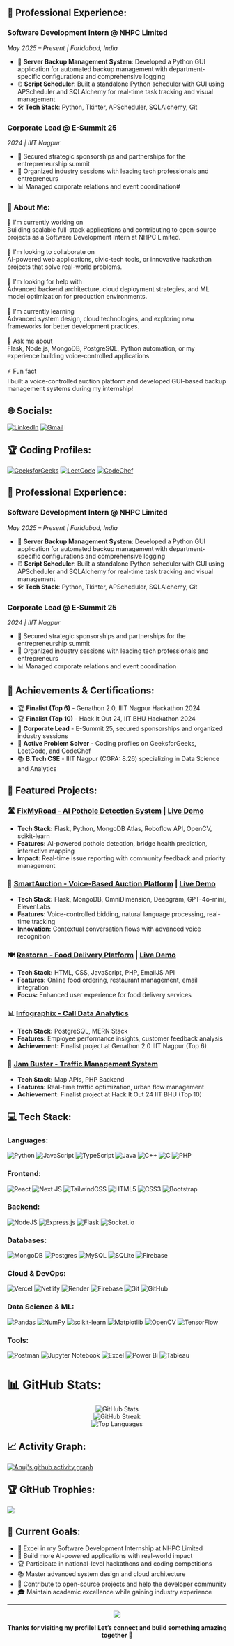 ## 💼 Professional Experience:
### Software Development Intern @ NHPC Limited 
*May 2025 – Present | Faridabad, India*
- 🔧 **Server Backup Management System**: Developed a Python GUI application for automated backup management with department-specific configurations and comprehensive logging
- ⏰ **Script Scheduler**: Built a standalone Python scheduler with GUI using APScheduler and SQLAlchemy for real-time task tracking and visual management
- 🛠️ **Tech Stack**: Python, Tkinter, APScheduler, SQLAlchemy, Git

### Corporate Lead @ E-Summit 25
*2024 | IIIT Nagpur*
- 💼 Secured strategic sponsorships and partnerships for the entrepreneurship summit
- 🎯 Organized industry sessions with leading tech professionals and entrepreneurs
- 📊 Managed corporate relations and event coordination#

### 💫 About Me:
🔭 I'm currently working on<br>Building scalable full-stack applications and contributing to open-source projects as a Software Development Intern at NHPC Limited.<br><br>🤝 I'm looking to collaborate on<br>AI-powered web applications, civic-tech tools, or innovative hackathon projects that solve real-world problems.<br><br>🧠 I'm looking for help with<br>Advanced backend architecture, cloud deployment strategies, and ML model optimization for production environments.<br><br>🌱 I'm currently learning<br>Advanced system design, cloud technologies, and exploring new frameworks for better development practices.<br><br>💬 Ask me about<br>Flask, Node.js, MongoDB, PostgreSQL, Python automation, or my experience building voice-controlled applications.<br><br>⚡ Fun fact<br>I built a voice-controlled auction platform and developed GUI-based backup management systems during my internship!

## 🌐 Socials:
[![LinkedIn](https://img.shields.io/badge/LinkedIn-%230077B5.svg?logo=linkedin&logoColor=white)](https://www.linkedin.com/in/anuj-soni-2387b5291/) 
[![Gmail](https://img.shields.io/badge/Gmail-D14836?logo=gmail&logoColor=white)](mailto:soni3anuj@gmail.com)


## 🏆 Coding Profiles:
[![GeeksforGeeks](https://img.shields.io/badge/GeeksforGeeks-gray?style=for-the-badge&logo=geeksforgeeks&logoColor=35914c)](https://www.geeksforgeeks.org/user/soni3268k/)
[![LeetCode](https://img.shields.io/badge/LeetCode-000000?style=for-the-badge&logo=LeetCode&logoColor=#d16c06)](https://leetcode.com/u/soni3anuj/)
[![CodeChef](https://img.shields.io/badge/CodeChef-%23964B00.svg?style=for-the-badge&logo=CodeChef&logoColor=white)](https://www.codechef.com/users/muster_door_50)

## 💼 Professional Experience:
### Software Development Intern @ NHPC Limited 
*May 2025 – Present | Faridabad, India*
- 🔧 **Server Backup Management System**: Developed a Python GUI application for automated backup management with department-specific configurations and comprehensive logging
- ⏰ **Script Scheduler**: Built a standalone Python scheduler with GUI using APScheduler and SQLAlchemy for real-time task tracking and visual management
- 🛠️ **Tech Stack**: Python, Tkinter, APScheduler, SQLAlchemy, Git

### Corporate Lead @ E-Summit 25
*2024 | IIIT Nagpur*
- 💼 Secured strategic sponsorships and partnerships for the entrepreneurship summit
- 🎯 Organized industry sessions with leading tech professionals and entrepreneurs
- 📊 Managed corporate relations and event coordination

## 🎯 Achievements & Certifications:
- 🏆 **Finalist (Top 6)** - Genathon 2.0, IIIT Nagpur Hackathon 2024
- 🏆 **Finalist (Top 10)** - Hack It Out 24, IIT BHU Hackathon 2024
- 💼 **Corporate Lead** - E-Summit 25, secured sponsorships and organized industry sessions
- 🎯 **Active Problem Solver** - Coding profiles on GeeksforGeeks, LeetCode, and CodeChef
- 📚 **B.Tech CSE** - IIIT Nagpur (CGPA: 8.26) specializing in Data Science and Analytics

## 🚀 Featured Projects:
### 🛣️ [FixMyRoad - AI Pothole Detection System](https://github.com/anujsoni3/FixMyRoad) | [Live Demo](https://fixmyroad-qft0.onrender.com/)
- **Tech Stack:** Flask, Python, MongoDB Atlas, Roboflow API, OpenCV, scikit-learn
- **Features:** AI-powered pothole detection, bridge health prediction, interactive mapping
- **Impact:** Real-time issue reporting with community feedback and priority management

### 🎤 [SmartAuction - Voice-Based Auction Platform](https://github.com/anujsoni3/AuctionHub) | [Live Demo](https://smart-auction-1213.vercel.app/)
- **Tech Stack:** Flask, MongoDB, OmniDimension, Deepgram, GPT-4o-mini, ElevenLabs
- **Features:** Voice-controlled bidding, natural language processing, real-time tracking
- **Innovation:** Contextual conversation flows with advanced voice recognition

### 🍽️ [Restoran - Food Delivery Platform](https://github.com/anujsoni3/Foodiee) | [Live Demo](https://codewithshabbir-restoran.netlify.app/)
- **Tech Stack:** HTML, CSS, JavaScript, PHP, EmailJS API
- **Features:** Online food ordering, restaurant management, email integration
- **Focus:** Enhanced user experience for food delivery services

### 📊 [Infographix - Call Data Analytics](https://github.com/anujsoni3/Call-Data-Analysis)
- **Tech Stack:** PostgreSQL, MERN Stack
- **Features:** Employee performance insights, customer feedback analysis
- **Achievement:** Finalist project at Genathon 2.0 IIIT Nagpur (Top 6)

### 🚦 [Jam Buster - Traffic Management System](https://jambuster-1sthack.netlify.app/)
- **Tech Stack:** Map APIs, PHP Backend
- **Features:** Real-time traffic optimization, urban flow management
- **Achievement:** Finalist project at Hack It Out 24 IIT BHU (Top 10)

## 💻 Tech Stack:
### Languages:
![Python](https://img.shields.io/badge/python-3670A0?style=for-the-badge&logo=python&logoColor=ffdd54) 
![JavaScript](https://img.shields.io/badge/javascript-%23323330.svg?style=for-the-badge&logo=javascript&logoColor=%23F7DF1E) 
![TypeScript](https://img.shields.io/badge/typescript-%23007ACC.svg?style=for-the-badge&logo=typescript&logoColor=white) 
![Java](https://img.shields.io/badge/java-%23ED8B00.svg?style=for-the-badge&logo=openjdk&logoColor=white) 
![C++](https://img.shields.io/badge/c++-%2300599C.svg?style=for-the-badge&logo=c%2B%2B&logoColor=white) 
![C](https://img.shields.io/badge/c-%2300599C.svg?style=for-the-badge&logo=c&logoColor=white) 
![PHP](https://img.shields.io/badge/php-%23777BB4.svg?style=for-the-badge&logo=php&logoColor=white)

### Frontend:
![React](https://img.shields.io/badge/react-%2320232a.svg?style=for-the-badge&logo=react&logoColor=%2361DAFB) 
![Next JS](https://img.shields.io/badge/Next-black?style=for-the-badge&logo=next.js&logoColor=white) 
![TailwindCSS](https://img.shields.io/badge/tailwindcss-%2338B2AC.svg?style=for-the-badge&logo=tailwind-css&logoColor=white) 
![HTML5](https://img.shields.io/badge/html5-%23E34F26.svg?style=for-the-badge&logo=html5&logoColor=white) 
![CSS3](https://img.shields.io/badge/css3-%231572B6.svg?style=for-the-badge&logo=css3&logoColor=white) 
![Bootstrap](https://img.shields.io/badge/bootstrap-%238511FA.svg?style=for-the-badge&logo=bootstrap&logoColor=white)

### Backend:
![NodeJS](https://img.shields.io/badge/node.js-6DA55F?style=for-the-badge&logo=node.js&logoColor=white) 
![Express.js](https://img.shields.io/badge/express.js-%23404d59.svg?style=for-the-badge&logo=express&logoColor=%2361DAFB) 
![Flask](https://img.shields.io/badge/flask-%23000.svg?style=for-the-badge&logo=flask&logoColor=white) 
![Socket.io](https://img.shields.io/badge/Socket.io-black?style=for-the-badge&logo=socket.io&badgeColor=010101)

### Databases:
![MongoDB](https://img.shields.io/badge/MongoDB-%234ea94b.svg?style=for-the-badge&logo=mongodb&logoColor=white) 
![Postgres](https://img.shields.io/badge/postgres-%23316192.svg?style=for-the-badge&logo=postgresql&logoColor=white) 
![MySQL](https://img.shields.io/badge/mysql-4479A1.svg?style=for-the-badge&logo=mysql&logoColor=white) 
![SQLite](https://img.shields.io/badge/sqlite-%2307405e.svg?style=for-the-badge&logo=sqlite&logoColor=white) 
![Firebase](https://img.shields.io/badge/firebase-a08021?style=for-the-badge&logo=firebase&logoColor=ffcd34)

### Cloud & DevOps:
![Vercel](https://img.shields.io/badge/vercel-%23000000.svg?style=for-the-badge&logo=vercel&logoColor=white) 
![Netlify](https://img.shields.io/badge/netlify-%23000000.svg?style=for-the-badge&logo=netlify&logoColor=#00C7B7) 
![Render](https://img.shields.io/badge/Render-%46E3B7.svg?style=for-the-badge&logo=render&logoColor=white) 
![Firebase](https://img.shields.io/badge/firebase-%23039BE5.svg?style=for-the-badge&logo=firebase) 
![Git](https://img.shields.io/badge/git-%23F05033.svg?style=for-the-badge&logo=git&logoColor=white) 
![GitHub](https://img.shields.io/badge/github-%23121011.svg?style=for-the-badge&logo=github&logoColor=white)

### Data Science & ML:
![Pandas](https://img.shields.io/badge/pandas-%23150458.svg?style=for-the-badge&logo=pandas&logoColor=white) 
![NumPy](https://img.shields.io/badge/numpy-%23013243.svg?style=for-the-badge&logo=numpy&logoColor=white) 
![scikit-learn](https://img.shields.io/badge/scikit--learn-%23F7931E.svg?style=for-the-badge&logo=scikit-learn&logoColor=white) 
![Matplotlib](https://img.shields.io/badge/Matplotlib-%23ffffff.svg?style=for-the-badge&logo=Matplotlib&logoColor=black)
![OpenCV](https://img.shields.io/badge/opencv-%23white.svg?style=for-the-badge&logo=opencv&logoColor=white)
![TensorFlow](https://img.shields.io/badge/TensorFlow-%23FF6F00.svg?style=for-the-badge&logo=TensorFlow&logoColor=white)

### Tools:
![Postman](https://img.shields.io/badge/Postman-FF6C37?style=for-the-badge&logo=postman&logoColor=white) 
![Jupyter Notebook](https://img.shields.io/badge/jupyter-%23FA0F00.svg?style=for-the-badge&logo=jupyter&logoColor=white)
![Excel](https://img.shields.io/badge/Microsoft_Excel-217346?style=for-the-badge&logo=microsoft-excel&logoColor=white)
![Power Bi](https://img.shields.io/badge/power_bi-F2C811?style=for-the-badge&logo=powerbi&logoColor=black)
![Tableau](https://img.shields.io/badge/Tableau-E97627?style=for-the-badge&logo=Tableau&logoColor=white)

# 📊 GitHub Stats:
<div align="center">
  <img src="https://github-readme-stats.vercel.app/api?username=anujsoni3&theme=dark&hide_border=false&include_all_commits=true&count_private=true" alt="GitHub Stats" />
</div>

<div align="center">
  <img src="https://nirzak-streak-stats.vercel.app/?user=anujsoni3&theme=dark&hide_border=false" alt="GitHub Streak" />
</div>

<div align="center">
  <img src="https://github-readme-stats.vercel.app/api/top-langs/?username=anujsoni3&theme=dark&hide_border=false&include_all_commits=true&count_private=true&layout=compact" alt="Top Languages" />
</div>

## 📈 Activity Graph:
[![Anuj's github activity graph](https://github-readme-activity-graph.vercel.app/graph?username=anujsoni3&theme=react-dark)](https://github.com/ashutosh00710/github-readme-activity-graph)

## 🏆 GitHub Trophies:
![](https://github-profile-trophy.vercel.app/?username=anujsoni3&theme=radical&no-frame=false&no-bg=true&margin-w=4)



## 🎯 Current Goals:
- 🏢 Excel in my Software Development Internship at NHPC Limited
- 🚀 Build more AI-powered applications with real-world impact
- 🏆 Participate in national-level hackathons and coding competitions
- 📚 Master advanced system design and cloud architecture
- 🌟 Contribute to open-source projects and help the developer community
- 🎓 Maintain academic excellence while gaining industry experience



---
<p align="center">
  <img src="https://profile-counter.glitch.me/anujsoni3/count.svg" />
</p>

<p align="center">
  <b>Thanks for visiting my profile! Let’s connect and build something amazing together 🚀</b>
</p>


<!-- Proudly created with GPRM ( https://gprm.itsvg.in ) -->
